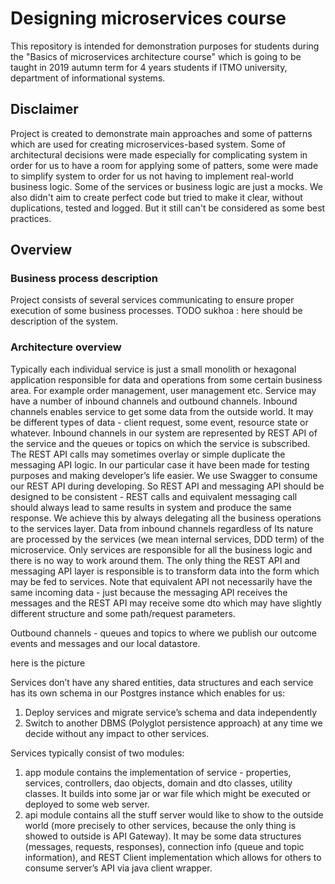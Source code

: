# Designing microservices course
This repository is intended for demonstration purposes for students during the "Basics of microservices architecture 
course" which is going to be taught in 2019 autumn term for 4 years students if ITMO university, department of 
informational systems.

## Disclaimer
Project is created to demonstrate main approaches and some of patterns which are used for creating microservices-based
system. Some of architectural decisions were made especially for complicating system in order for us to have a room
for applying some of patters, some were made to simplify system to order for us not having to implement real-world 
business logic. Some of the services or business logic are just a mocks. We also didn't aim to create perfect code
but tried to make it clear, without duplications, tested and logged. But it still can't be considered as some best
practices.

## Overview

### Business process description
Project consists of several services communicating to ensure proper execution of some business processes. TODO sukhoa : 
here should be description of the system.

### Architecture overview
Typically each individual service is just a small monolith or hexagonal application responsible for data and operations 
from some certain business area. For example order management, user management etc. Service may have a number of inbound
channels and outbound channels. Inbound channels enables service to get some data from the outside world. It may be 
different types of data - client request, some event, resource state or whatever. Inbound channels in our system are 
represented by REST API of the service and the queues or topics on which the service is subscribed. The REST API calls 
may sometimes overlay or simple duplicate the messaging API logic. In our particular case it have been made for testing 
purposes and making developer’s life easier. We use Swagger to consume our REST API during developing. So REST API and 
messaging API should be designed to be consistent - REST calls and equivalent messaging call should always lead to same 
results in system and produce the same response. We achieve this by always delegating all the business operations to 
the services layer. Data from inbound channels regardless of Its nature are processed by the services (we mean internal 
services, DDD term) of the microservice. Only services are responsible for all the business logic and there is no way 
to work around them. The only thing the REST API and messaging API layer is responsible is to transform data into the 
form which may be fed to services. Note that equivalent API not necessarily have the same incoming data - just because 
the messaging API receives the messages and the REST API may receive some dto which may have slightly different structure
and some path/request parameters.

Outbound channels - queues and topics to where we publish our outcome events and messages and our local datastore.

here is the picture

Services don’t have any shared entities, data structures and each service has its own schema in our Postgres instance 
which enables for us:

1. Deploy services and migrate service’s schema and data independently
1. Switch to another DBMS (Polyglot persistence approach) at any time we decide without any impact to other services.

Services typically consist of two modules:
1. app module contains the implementation of service - properties,  services, controllers, dao objects, domain and dto 
classes, utility classes. It builds into some jar or war file which might be executed or deployed to some web server.
1. api module contains all the stuff server would like to show to the outside world (more precisely to other services, 
because the only thing is showed to outside is API Gateway). It may be some data structures (messages, requests, responses), 
connection info (queue and topic information), and REST Client implementation which allows for others to consume server’s API
via java client wrapper.

